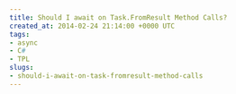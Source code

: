 ```yaml
---
title: Should I await on Task.FromResult Method Calls?
created_at: 2014-02-24 21:14:00 +0000 UTC
tags:
- async
- C#
- TPL
slugs:
- should-i-await-on-task-fromresult-method-calls
---
```

